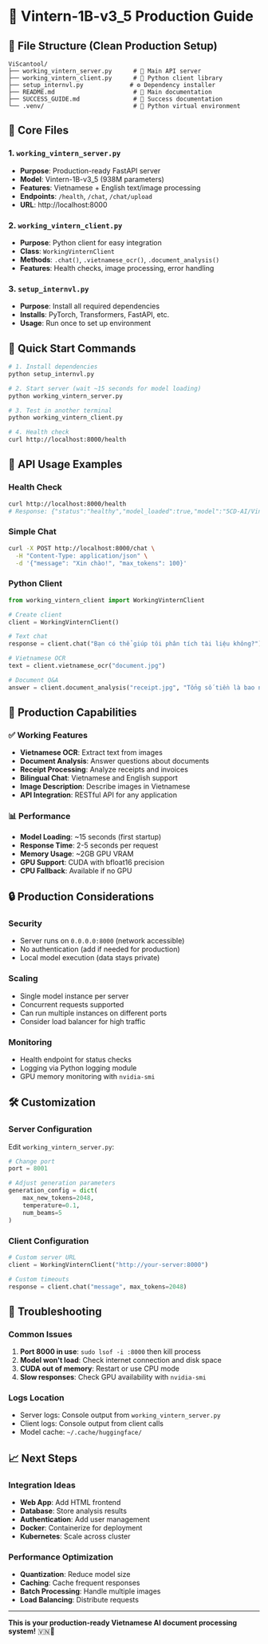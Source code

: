 # 🚀 Vintern-1B-v3_5 Production Guide

## 📁 File Structure (Clean Production Setup)

```
ViScantool/
├── working_vintern_server.py      # 🔧 Main API server
├── working_vintern_client.py      # 🐍 Python client library
├── setup_internvl.py             # ⚙️ Dependency installer
├── README.md                      # 📖 Main documentation
├── SUCCESS_GUIDE.md               # 🎉 Success documentation
└── .venv/                         # 🐍 Python virtual environment
```

## 🎯 Core Files

### 1. `working_vintern_server.py`
- **Purpose**: Production-ready FastAPI server
- **Model**: Vintern-1B-v3_5 (938M parameters)
- **Features**: Vietnamese + English text/image processing
- **Endpoints**: `/health`, `/chat`, `/chat/upload`
- **URL**: http://localhost:8000

### 2. `working_vintern_client.py`
- **Purpose**: Python client for easy integration
- **Class**: `WorkingVinternClient`
- **Methods**: `.chat()`, `.vietnamese_ocr()`, `.document_analysis()`
- **Features**: Health checks, image processing, error handling

### 3. `setup_internvl.py`
- **Purpose**: Install all required dependencies
- **Installs**: PyTorch, Transformers, FastAPI, etc.
- **Usage**: Run once to set up environment

## 🚀 Quick Start Commands

```bash
# 1. Install dependencies
python setup_internvl.py

# 2. Start server (wait ~15 seconds for model loading)
python working_vintern_server.py

# 3. Test in another terminal
python working_vintern_client.py

# 4. Health check
curl http://localhost:8000/health
```

## 🔧 API Usage Examples

### Health Check
```bash
curl http://localhost:8000/health
# Response: {"status":"healthy","model_loaded":true,"model":"5CD-AI/Vintern-1B-v3_5","device":"cuda","parameters":"~938M"}
```

### Simple Chat
```bash
curl -X POST http://localhost:8000/chat \
  -H "Content-Type: application/json" \
  -d '{"message": "Xin chào!", "max_tokens": 100}'
```

### Python Client
```python
from working_vintern_client import WorkingVinternClient

# Create client
client = WorkingVinternClient()

# Text chat
response = client.chat("Bạn có thể giúp tôi phân tích tài liệu không?")

# Vietnamese OCR
text = client.vietnamese_ocr("document.jpg")

# Document Q&A
answer = client.document_analysis("receipt.jpg", "Tổng số tiền là bao nhiêu?")
```

## 🎯 Production Capabilities

### ✅ Working Features
- **Vietnamese OCR**: Extract text from images
- **Document Analysis**: Answer questions about documents
- **Receipt Processing**: Analyze receipts and invoices
- **Bilingual Chat**: Vietnamese and English support
- **Image Description**: Describe images in Vietnamese
- **API Integration**: RESTful API for any application

### 📊 Performance
- **Model Loading**: ~15 seconds (first startup)
- **Response Time**: 2-5 seconds per request
- **Memory Usage**: ~2GB GPU VRAM
- **GPU Support**: CUDA with bfloat16 precision
- **CPU Fallback**: Available if no GPU

## 🔒 Production Considerations

### Security
- Server runs on `0.0.0.0:8000` (network accessible)
- No authentication (add if needed for production)
- Local model execution (data stays private)

### Scaling
- Single model instance per server
- Concurrent requests supported
- Can run multiple instances on different ports
- Consider load balancer for high traffic

### Monitoring
- Health endpoint for status checks
- Logging via Python logging module
- GPU memory monitoring with `nvidia-smi`

## 🛠️ Customization

### Server Configuration
Edit `working_vintern_server.py`:
```python
# Change port
port = 8001

# Adjust generation parameters
generation_config = dict(
    max_new_tokens=2048,
    temperature=0.1,
    num_beams=5
)
```

### Client Configuration
```python
# Custom server URL
client = WorkingVinternClient("http://your-server:8000")

# Custom timeouts
response = client.chat("message", max_tokens=2048)
```

## 🐛 Troubleshooting

### Common Issues
1. **Port 8000 in use**: `sudo lsof -i :8000` then kill process
2. **Model won't load**: Check internet connection and disk space
3. **CUDA out of memory**: Restart or use CPU mode
4. **Slow responses**: Check GPU availability with `nvidia-smi`

### Logs Location
- Server logs: Console output from `working_vintern_server.py`
- Client logs: Console output from client calls
- Model cache: `~/.cache/huggingface/`

## 📈 Next Steps

### Integration Ideas
- **Web App**: Add HTML frontend
- **Database**: Store analysis results
- **Authentication**: Add user management
- **Docker**: Containerize for deployment
- **Kubernetes**: Scale across cluster

### Performance Optimization
- **Quantization**: Reduce model size
- **Caching**: Cache frequent responses
- **Batch Processing**: Handle multiple images
- **Load Balancing**: Distribute requests

---

**This is your production-ready Vietnamese AI document processing system!** 🇻🇳🚀
